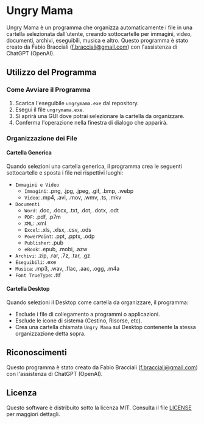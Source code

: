 # Ungry Mama

Ungry Mama è un programma che organizza automaticamente i file in una cartella selezionata dall'utente, creando sottocartelle per immagini, video, documenti, archivi, eseguibili, musica e altro. Questo programma è stato creato da Fabio Bracciali (f.bracciali@gmail.com) con l'assistenza di ChatGPT (OpenAI).

## Utilizzo del Programma

### Come Avviare il Programma

1. Scarica l'eseguibile `ungrymama.exe` dal repository.
2. Esegui il file `ungrymama.exe`.
3. Si aprirà una GUI dove potrai selezionare la cartella da organizzare.
4. Conferma l'operazione nella finestra di dialogo che apparirà.

### Organizzazione dei File

#### Cartella Generica

Quando selezioni una cartella generica, il programma crea le seguenti sottocartelle e sposta i file nei rispettivi luoghi:

- `Immagini e Video`
  - `Immagini`: .png, .jpg, .jpeg, .gif, .bmp, .webp
  - `Video`: .mp4, .avi, .mov, .wmv, .ts, .mkv
- `Documenti`
  - `Word`: .doc, .docx, .txt, .dot, .dotx, .odt
  - `PDF`: .pdf, .p7m
  - `XML`: .xml
  - `Excel`: .xls, .xlsx, .csv, .ods
  - `PowerPoint`: .ppt, .pptx, .odp
  - `Publisher`: .pub
  - `eBook`: .epub, .mobi, .azw
- `Archivi`: .zip, .rar, .7z, .tar, .gz
- `Eseguibili`: .exe
- `Musica`: .mp3, .wav, .flac, .aac, .ogg, .m4a
- `Font TrueType`: .ttf

#### Cartella Desktop

Quando selezioni il Desktop come cartella da organizzare, il programma:

- Esclude i file di collegamento a programmi o applicazioni.
- Esclude le icone di sistema (Cestino, Risorse, etc).
- Crea una cartella chiamata `Ungry Mama` sul Desktop contenente la stessa organizzazione detta sopra.

## Riconoscimenti

Questo programma è stato creato da Fabio Bracciali (f.bracciali@gmail.com) con l'assistenza di ChatGPT (OpenAI).

## Licenza

Questo software è distribuito sotto la licenza MIT. Consulta il file [LICENSE](./LICENSE) per maggiori dettagli.
